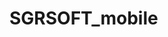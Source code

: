 # SGRSOFT_mobile


<!-- spring.security.user.name=admin
spring.security.user.password=Whoisthere@l@dmin -->